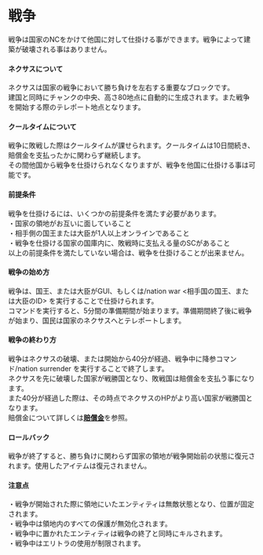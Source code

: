 # 戦争
戦争は国家のNCをかけて他国に対して仕掛ける事ができます。戦争によって建築が破壊される事はありません。  

#### ネクサスについて
ネクサスは国家の戦争において勝ち負けを左右する重要なブロックです。  
建国と同時にチャンクの中央、高さ80地点に自動的に生成されます。また戦争を開始する際のテレポート地点となります。

#### クールタイムについて
戦争に敗戦した際はクールタイムが課せられます。クールタイムは10日間続き、賠償金を支払ったかに関わらず継続します。  
その間他国から戦争を仕掛けられなくなりますが、戦争を他国に仕掛ける事は可能です。

#### 前提条件
戦争を仕掛けるには、いくつかの前提条件を満たす必要があります。  
・国家の領地がお互いに面していること  
・相手側の国王または大臣が1人以上オンラインであること  
・戦争を仕掛ける国家の国庫内に、敗戦時に支払える量のSCがあること  
以上の前提条件を満たしていない場合は、戦争を仕掛けることが出来ません。

#### 戦争の始め方
戦争は、国王、または大臣がGUI、もしくは/nation war <相手国の国王、または大臣のID> を実行することで仕掛けられます。   
コマンドを実行すると、5分間の準備期間が始まります。準備期間終了後に戦争が始まり、国民は国家のネクサスへとテレポートします。  

#### 戦争の終わり方
戦争はネクサスの破壊、または開始から40分が経過、戦争中に降参コマンド/nation surrender を実行することで終了します。  
ネクサスを先に破壊した国家が戦勝国となり、敗戦国は賠償金を支払う事になります。  
また40分が経過した際は、その時点でネクサスのHPがより高い国家が戦勝国となります。  
賠償金について詳しくは[**賠償金**](/guide/reparations)を参照。

#### ロールバック
戦争が終了すると、勝ち負けに関わらず国家の領地が戦争開始前の状態に復元されます。使用したアイテムは復元されません。  

#### 注意点
・戦争が開始された際に領地にいたエンティティは無敵状態となり、位置が固定されます。  
・戦争中は領地内のすべての保護が無効化されます。  
・戦争中に置かれたエンティティは戦争の終了と同時にキルされます。  
・戦争中はエリトラの使用が制限されます。  
